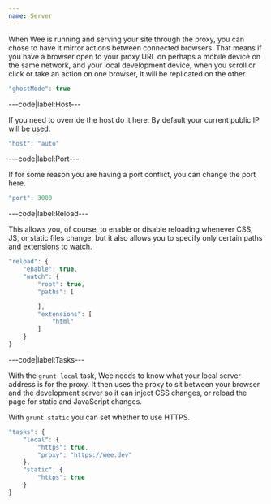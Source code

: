 ```yaml
---
name: Server
---
```


When Wee is running and serving your site through the proxy, you can chose to have it mirror actions between connected browsers. That means if you have a browser open to your proxy URL on perhaps a mobile device on the same network, and your local development device, when you scroll or click or take an action on one browser, it will be replicated on the other.

```javascript
"ghostMode": true
```

---code|label:Host---

If you need to override the host do it here. By default your current public IP will be used.

```javascript
"host": "auto"
```

---code|label:Port---

If for some reason you are having a port conflict, you can change the port here.

```javascript
"port": 3000
```

---code|label:Reload---

This allows you, of course, to enable or disable reloading whenever CSS, JS, or static files change, but it also allows you to specify only certain paths and extensions to watch.

```javascript
"reload": {
	"enable": true,
	"watch": {
		"root": true,
		"paths": [

		],
		"extensions": [
			"html"
		]
	}
}
```

---code|label:Tasks---

With the ```grunt local``` task, Wee needs to know what your local server address is for the proxy. It then uses the proxy to sit between your browser and the development server so it can inject CSS changes, or reload the page for static and JavaScript changes.

With ```grunt static``` you can set whether to use HTTPS.

```javascript
"tasks": {
	"local": {
		"https": true,
		"proxy": "https://wee.dev"
	},
	"static": {
		"https": true
	}
}
```